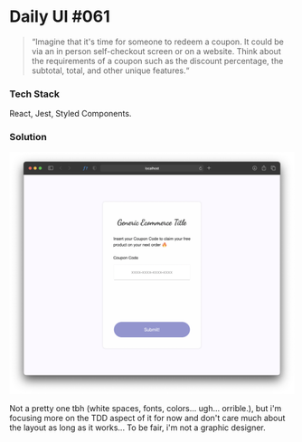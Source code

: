 # Daily UI #061

>“Imagine that it's time for someone to redeem a coupon.
It could be via an in person self-checkout screen or on a website.
Think about the requirements of a coupon such as the discount percentage, the subtotal, total, and other unique features.“

### Tech Stack
React, Jest, Styled Components.

### Solution
![solution image](screenshot.png )

Not a pretty one tbh (white spaces, fonts, colors... ugh... orrible.), but i'm focusing more on the TDD aspect of it for now and don't care much about the layout as long as it works... To be fair, i'm not a graphic designer.
